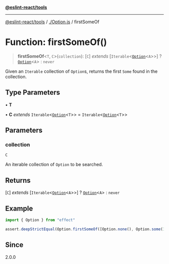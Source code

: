 [**@eslint-react/tools**](../../README.md)

***

[@eslint-react/tools](../../README.md) / [./Option.js](../README.md) / firstSomeOf

# Function: firstSomeOf()

> **firstSomeOf**\<`T`, `C`\>(`collection`): [`C`] *extends* [`Iterable`\<[`Option`](../type-aliases/Option.md)\<`A`\>\>] ? [`Option`](../type-aliases/Option.md)\<`A`\> : `never`

Given an `Iterable` collection of `Option`s, returns the first `Some` found in the collection.

## Type Parameters

• **T**

• **C** *extends* `Iterable`\<[`Option`](../type-aliases/Option.md)\<`T`\>\> = `Iterable`\<[`Option`](../type-aliases/Option.md)\<`T`\>\>

## Parameters

### collection

`C`

An iterable collection of `Option` to be searched.

## Returns

[`C`] *extends* [`Iterable`\<[`Option`](../type-aliases/Option.md)\<`A`\>\>] ? [`Option`](../type-aliases/Option.md)\<`A`\> : `never`

## Example

```ts
import { Option } from "effect"

assert.deepStrictEqual(Option.firstSomeOf([Option.none(), Option.some(1), Option.some(2)]), Option.some(1))
```

## Since

2.0.0
